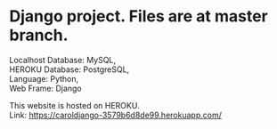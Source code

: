 # Django project. Files are at master branch.

Localhost Database: MySQL,  
HEROKU Database: PostgreSQL,  
Language: Python,  
Web Frame: Django  


This website is hosted on HEROKU.  
Link: https://caroldjango-3579b6d8de99.herokuapp.com/
